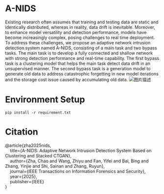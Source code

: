 # A-NIDS
Existing research often assumes that training and testing data are static and identically distributed, 
whereas in reality, data drift is inevitable. Moreover, to enhance model versatility and detection 
performance, models have become increasingly complex, posing challenges to real time deployment. 
To address these challenges, we propose an adaptive network intrusion detection system named A-NIDS, 
consisting of a main task and two bypass tasks. The main task is to develop a fully connected 
and shallow network with strong detection performance and real-time capability. The first bypass 
task is a clustering model that helps the main task detect data drift in an unsupervised manner. 
The second bypass task is a generation model to generate old data to address catastrophic forgetting 
in new model iterations and the storage cost issue caused by accumulating old data. 
![图片描述](Framework.jpg)

# Environment Setup
`pip install -r requirement.txt`

# Citation
@article{zha2025nids,  
&nbsp;&nbsp;&nbsp;&nbsp;title={A-NIDS: Adaptive Network Intrusion Detection System Based on Clustering and Stacked CTGAN},  
&nbsp;&nbsp;&nbsp;&nbsp;author={Zha, Chao and Wang, Zhiyu and Fan, Yifei and Bai, Bing and Zhang, Yinjie and Shi, Sainan and Zhang, Ruyun},  
&nbsp;&nbsp;&nbsp;&nbsp;journal={IEEE Transactions on Information Forensics and Security},  
&nbsp;&nbsp;&nbsp;&nbsp;year={2025},  
&nbsp;&nbsp;&nbsp;&nbsp;publisher={IEEE}  
}